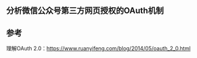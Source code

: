 ## 分析微信公众号第三方网页授权的OAuth机制



## 参考

理解OAuth 2.0：https://www.ruanyifeng.com/blog/2014/05/oauth_2_0.html